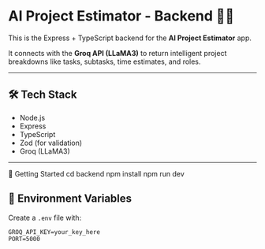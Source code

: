# AI Project Estimator - Backend 🧠🔧

This is the Express + TypeScript backend for the **AI Project Estimator** app.

It connects with the **Groq API (LLaMA3)** to return intelligent project breakdowns like tasks, subtasks, time estimates, and roles.

---

## 🛠️ Tech Stack

- Node.js
- Express
- TypeScript
- Zod (for validation)
- Groq (LLaMA3)

---

🚀 Getting Started
cd backend
npm install
npm run dev

## 🔐 Environment Variables

Create a `.env` file with:

```env
GROQ_API_KEY=your_key_here
PORT=5000
